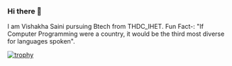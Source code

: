 ### Hi there 👋
I am Vishakha Saini pursuing Btech from THDC_IHET.
Fun Fact-: "If Computer Programming were a country, it would be the third most diverse for languages spoken".

[![trophy](https://github-profile-trophy.vercel.app/?username=Vishakha7906)](https://github.com/Vishakha7906/github-profile-trophy)
<!--
**Vishakha7906/Vishakha7906** is a ✨ _special_ ✨ repository because its `README.md` (this file) appears on your GitHub profile.

Here are some ideas to get you started:

- 🔭 I’m currently working on ...
- 🌱 I’m currently learning ...
- 👯 I’m looking to collaborate on ...
- 🤔 I’m looking for help with ...
- 💬 Ask me about ...
- 📫 How to reach me: ...
- 😄 Pronouns: ...
- ⚡ Fun fact: ...
-->
